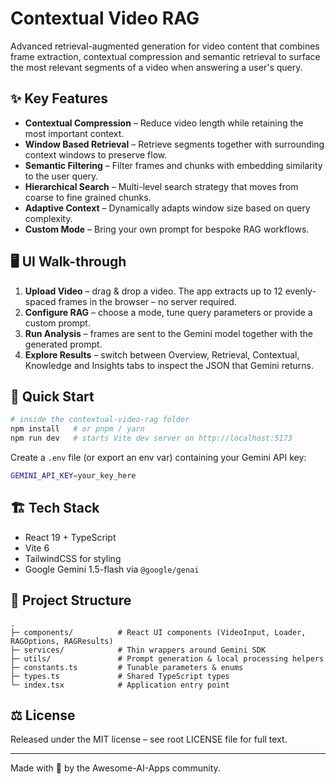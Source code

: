 # Contextual Video RAG

Advanced retrieval-augmented generation for video content that combines frame extraction, contextual compression and semantic retrieval to surface the most relevant segments of a video when answering a user's query.

## ✨ Key Features

- **Contextual Compression** – Reduce video length while retaining the most important context.
- **Window Based Retrieval** – Retrieve segments together with surrounding context windows to preserve flow.
- **Semantic Filtering** – Filter frames and chunks with embedding similarity to the user query.
- **Hierarchical Search** – Multi-level search strategy that moves from coarse to fine grained chunks.
- **Adaptive Context** – Dynamically adapts window size based on query complexity.
- **Custom Mode** – Bring your own prompt for bespoke RAG workflows.

## 🖥️ UI Walk-through

1. **Upload Video** – drag & drop a video. The app extracts up to 12 evenly-spaced frames in the browser – no server required.
2. **Configure RAG** – choose a mode, tune query parameters or provide a custom prompt.
3. **Run Analysis** – frames are sent to the Gemini model together with the generated prompt.
4. **Explore Results** – switch between Overview, Retrieval, Contextual, Knowledge and Insights tabs to inspect the JSON that Gemini returns.

## 🚀 Quick Start

```bash
# inside the contextual-video-rag folder
npm install   # or pnpm / yarn
npm run dev   # starts Vite dev server on http://localhost:5173    
```

Create a `.env` file (or export an env var) containing your Gemini API key:

```bash
GEMINI_API_KEY=your_key_here
```

## 🏗️ Tech Stack

- React 19 + TypeScript
- Vite 6
- TailwindCSS for styling
- Google Gemini 1.5-flash via `@google/genai`

## 📁 Project Structure

```
.
├─ components/          # React UI components (VideoInput, Loader, RAGOptions, RAGResults)
├─ services/            # Thin wrappers around Gemini SDK
├─ utils/               # Prompt generation & local processing helpers
├─ constants.ts         # Tunable parameters & enums
├─ types.ts             # Shared TypeScript types
└─ index.tsx            # Application entry point
```

## ⚖️ License

Released under the MIT license – see root LICENSE file for full text.

---
Made with 💜 by the Awesome-AI-Apps community. 